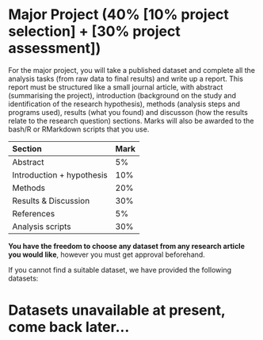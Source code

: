 # Major Project (40% [10% project selection] + [30% project assessment])

For the major project, you will take a published dataset and complete all the analysis tasks (from raw data to final results) and write up a report. This report must be structured like a small journal article, with abstract (summarising the project), introduction (background on the study and identification of the research hypothesis), methods (analysis steps and programs used), results (what you found) and discusson (how the results relate to the research question) sections. Marks will also be awarded to the bash/R or RMarkdown scripts that you use.

|Section                    |Mark |
|:--------------------------|:----|
|Abstract                   |5%   |
|Introduction + hypothesis  |10%  |
|Methods                    |20%  |
|Results & Discussion       |30%  |
|References                 |5%   |
|Analysis scripts           |30%  |

**You have the freedom to choose any dataset from any research article you would like**, however you must get approval beforehand.

If you cannot find a suitable dataset, we have provided the following datasets:

# Datasets unavailable at present, come back later...